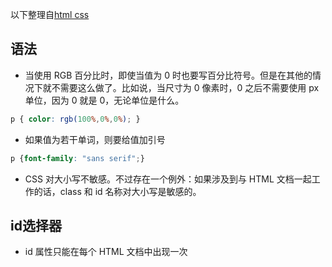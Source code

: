 以下整理自[html css](http://www.w3school.com.cn/css/index.asp)

## 语法
- 当使用 RGB 百分比时，即使当值为 0 时也要写百分比符号。但是在其他的情况下就不需要这么做了。比如说，当尺寸为 0 像素时，0 之后不需要使用 px 单位，因为 0 就是 0，无论单位是什么。
~~~css
p { color: rgb(100%,0%,0%); }
~~~

- 如果值为若干单词，则要给值加引号
~~~css
p {font-family: "sans serif";}
~~~

- CSS 对大小写不敏感。不过存在一个例外：如果涉及到与 HTML 文档一起工作的话，class 和 id 名称对大小写是敏感的。

## id选择器
- id 属性只能在每个 HTML 文档中出现一次

